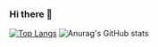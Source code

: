 ### Hi there 👋

[![Top Langs](https://github-readme-stats.vercel.app/api/top-langs/?username=sherzed&layout=compact)](https://github.com/anuraghazra/github-readme-stats)
![Anurag's GitHub stats](https://github-readme-stats.vercel.app/api?username=sherzed&show_icons=true&theme=radical)
